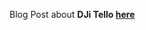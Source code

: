 Blog Post about **DJi Tello [here](https://jalcocert.github.io/JAlcocerT/dji-tello-python-programming/)**